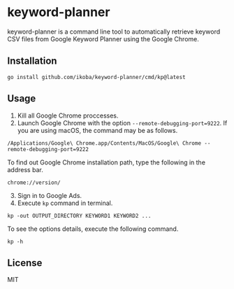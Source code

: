 # keyword-planner

keyword-planner is a command line tool to automatically retrieve keyword CSV files from Google Keyword Planner using the Google Chrome.

## Installation

`go install github.com/ikoba/keyword-planner/cmd/kp@latest`

## Usage

1. Kill all Google Chrome proccesses.
2. Launch Google Chrome with the option `--remote-debugging-port=9222`.
   If you are using macOS, the command may be as follows.

```
/Applications/Google\ Chrome.app/Contents/MacOS/Google\ Chrome --remote-debugging-port=9222
```

To find out Google Chrome installation path, type the following in the address bar.

```
chrome://version/
```

3. Sign in to Google Ads.
4. Execute `kp` command in terminal.

```
kp -out OUTPUT_DIRECTORY KEYWORD1 KEYWORD2 ...
```

To see the options details, execute the following command.

```
kp -h
```

## License

MIT
